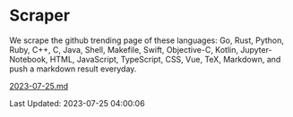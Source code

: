 # Scraper

We scrape the github trending page of these languages: Go, Rust, Python, Ruby, C++, C, Java, Shell, Makefile, Swift, Objective-C, Kotlin, Jupyter-Notebook, HTML, JavaScript, TypeScript, CSS, Vue, TeX, Markdown, and push a markdown result everyday.

[2023-07-25.md](https://github.com/yangwenmai/github-trending-backup/blob/master/2023-07-25.md)

Last Updated: 2023-07-25 04:00:06